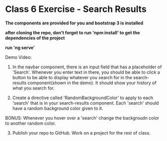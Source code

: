 # Class 6 Exercise - Search Results

**The components are provided for you and bootstrap 3 is installed**

**after cloning the repo, don't forget to run 'npm install' to get the dependencies of the project**

**run 'ng serve'**

Demo Video: 

1. In the navbar component, there is an input field that has a placeholder of 'Search'. Whenever you enter text in there, you should be able to click a button to be able to display whatever you search for in the search-results component(shown in the demo). It should show your history of what you search for.

2. Create a directive called 'RandomBackgroundColor' to apply to each 'search' that is in your search-results component. Each 'search' should have a random background color given to it. 

BONUS: Whenever you hover over a 'search' change the backgroudn color to another random color.

3. Publish your repo to GitHub. Work on a project for the rest of class.